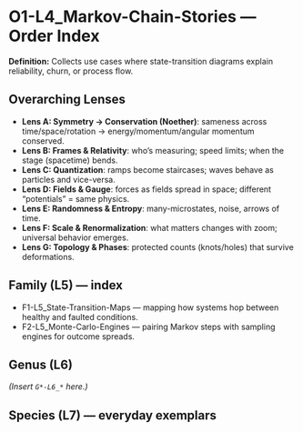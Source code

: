 # O1-L4_Markov-Chain-Stories — Order Index
**Definition:** Collects use cases where state-transition diagrams explain reliability, churn, or process flow.
## Overarching Lenses

- **Lens A: Symmetry -> Conservation (Noether)**: sameness across time/space/rotation → energy/momentum/angular momentum conserved.
- **Lens B: Frames & Relativity**: who’s measuring; speed limits; when the stage (spacetime) bends.
- **Lens C: Quantization**: ramps become staircases; waves behave as particles and vice-versa.
- **Lens D: Fields & Gauge**: forces as fields spread in space; different “potentials” = same physics.
- **Lens E: Randomness & Entropy**: many-microstates, noise, arrows of time.
- **Lens F: Scale & Renormalization**: what matters changes with zoom; universal behavior emerges.
- **Lens G: Topology & Phases**: protected counts (knots/holes) that survive deformations.

## Family (L5) — index
- F1-L5_State-Transition-Maps — mapping how systems hop between healthy and faulted conditions.
- F2-L5_Monte-Carlo-Engines — pairing Markov steps with sampling engines for outcome spreads.
## Genus (L6)
_(Insert `G*-L6_*` here.)_
## Species (L7) — everyday exemplars
